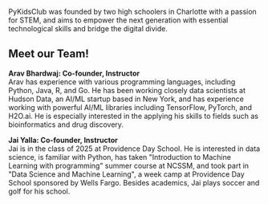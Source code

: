 PyKidsClub was founded by two high schoolers in Charlotte with a passion for STEM, and aims to empower the next generation with essential technological skills and bridge the digital divide. 

## Meet our Team!

**Arav Bhardwaj: Co-founder, Instructor** <br>
Arav has experience with various programming languages, including Python, Java, R, and Go. He has been working closely data scientists at Hudson Data, an AI/ML startup based in New York, and has experience working with powerful AI/ML libraries including TensorFlow, PyTorch, and H2O.ai. He is especially interested in the applying his skills to fields such as bioinformatics and drug discovery.

**Jai Yalla: Co-founder, Instructor** <br>
Jai is in the class of 2025 at Providence Day School. He is interested in data science, is familiar with Python, has taken "Introduction to Machine Learning with programming" summer course at NCSSM, and took part in "Data Science and Machine Learning", a week camp at Providence Day School sponsored by Wells Fargo. Besides academics, Jai plays soccer and golf for his school. 

